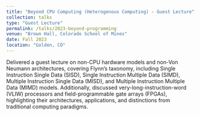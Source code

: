 ```yaml
---
title: "Beyond CPU Computing (Heterogenous Computing) - Guest Lecture"
collection: talks
type: "Guest Lecture"
permalink: /talks/2023-beyond-programming
venue: "Brown Hall, Colorado School of Mines"
date: Fall 2023
location: "Golden, CO"
---
```


Delivered a guest lecture on non-CPU hardware models and non-Von Neumann architectures, covering Flynn’s taxonomy, including Single Instruction Single Data (SISD), Single Instruction Multiple Data (SIMD), Multiple Instruction Single Data (MISD), and Multiple Instruction Multiple Data (MIMD) models. Additionally, discussed very-long-instruction-word (VLIW) processors and field-programmable gate arrays (FPGAs), highlighting their architectures, applications, and distinctions from traditional computing paradigms.
